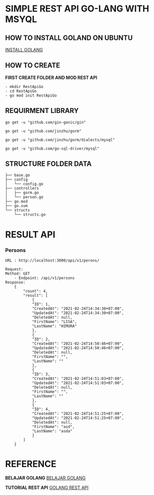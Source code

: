 # SIMPLE REST API GO-LANG WITH MSYQL

## HOW TO INSTALL GOLAND ON UBUNTU

[INSTALL GOLANG](https://golang.org/doc/install)

## HOW TO CREATE

**FIRST CREATE FOLDER AND MOD REST API**
```
- mkdir RestApiGo
- cd RestApiGo
- go mod init RestApiGo

```

## REQUIRMENT LIBRARY

``go get -u "github.com/gin-gonic/gin"``

``go get -u "github.com/jinzhu/gorm"``

``go get -u "github.com/jinzhu/gorm/dialects/mysql"``

``go get -u "github.com/go-sql-driver/mysql"``

## STRUCTURE FOLDER DATA


```
├── base.go
├── config
│   └── config.go
├── controllers
│   ├── gorm.go
│   └── person.go
├── go.mod
├── go.sum
└── structs
    └── structs.go

```


# RESULT API

### Persons

``URL : http://localhost:3000/api/v1/perons/``

```
Request:
Method: GET 
    - Endpoint: /api/v1/persons
Response:
    {
        "count": 4,
        "result": [
            {
            "ID": 1,
            "CreatedAt": "2021-02-24T14:34:30+07:00",
            "UpdatedAt": "2021-02-24T14:34:30+07:00",
            "DeletedAt": null,
            "FirstName": "LISA",
            "LastName": "HIMURA"
            },
            {
            "ID": 2,
            "CreatedAt": "2021-02-24T14:50:46+07:00",
            "UpdatedAt": "2021-02-24T14:50:46+07:00",
            "DeletedAt": null,
            "FirstName": "",
            "LastName": ""
            },
            {
            "ID": 3,
            "CreatedAt": "2021-02-24T14:51:03+07:00",
            "UpdatedAt": "2021-02-24T14:51:03+07:00",
            "DeletedAt": null,
            "FirstName": "",
            "LastName": ""
            },
            {
            "ID": 4,
            "CreatedAt": "2021-02-24T14:51:25+07:00",
            "UpdatedAt": "2021-02-24T14:51:25+07:00",
            "DeletedAt": null,
            "FirstName": "asd",
            "LastName": "asda"
            }
        ]
    }
```
# REFERENCE

**BELAJAR GOLANG**
[BELAJAR GOLANG](https://dasarpemrogramangolang.novalagung.com/1-berkenalan-dengan-golang.html)

**TUTORIAL REST API**
[GOLANG REST API](https://medium.com/skyshidigital/golang-restapi-untuk-pemula-ef1c345b3ef5)
